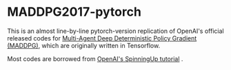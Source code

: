 # MADDPG2017-pytorch

This is an almost line-by-line pytorch-version replication of OpenAI's official released codes for [Multi-Agent Deep Deterministic Policy Gradient (MADDPG)](https://github.com/openai/maddpg), which are originally written in Tensorflow.

Most codes are borrowed from [OpenAI's SpinningUp tutorial](https://spinningup.openai.com/) .